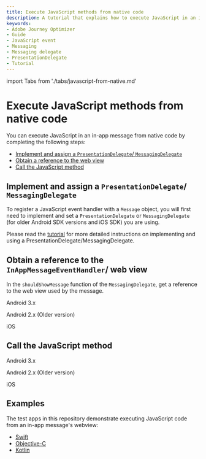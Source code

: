 ```yaml
---
title: Execute JavaScript methods from native code
description: A tutorial that explains how to execute JavaScript in an in-app message from native code.
keywords: 
- Adobe Journey Optimizer
- Guide
- JavaScript event
- Messaging
- Messaging delegate
- PresentationDelegate
- Tutorial
---
```


import Tabs from './tabs/javascript-from-native.md'

# Execute JavaScript methods from native code

You can execute JavaScript in an in-app message from native code by completing the following steps:

* [Implement and assign a `PresentationDelegate`/ `MessagingDelegate`](#implement-and-assign-a-messagingdelegate)
* [Obtain a reference to the web view](#obtain-a-reference-to-the-web-view)
* [Call the JavaScript method](#call-the-javascript-method)

## Implement and assign a `PresentationDelegate`/ `MessagingDelegate`

To register a JavaScript event handler with a `Message` object, you will first need to implement and set a `PresentationDelegate` or `MessagingDelegate` (for older Android SDK versions and iOS SDK) you are using.

Please read the [tutorial](./messaging-delegate.md) for more detailed instructions on implementing and using a PresentationDelegate/MessagingDelegate.

## Obtain a reference to the `InAppMessageEventHandler`/ web view

In the `shouldShowMessage` function of the `MessagingDelegate`, get a reference to the web view used by the message.

<TabsBlock orientation="horizontal" slots="heading, content" repeat="3"/>

Android 3.x

<Tabs query="platform=android3x&task=obtain"/>

Android 2.x (Older version)

<Tabs query="platform=android2x&task=obtain"/>

iOS

<Tabs query="platform=ios&task=obtain"/>

## Call the JavaScript method

<TabsBlock orientation="horizontal" slots="heading, content" repeat="3"/>

Android 3.x

<Tabs query="platform=android3x&task=call"/>

Android 2.x (Older version)

<Tabs query="platform=android2x&task=call"/>

iOS

<Tabs query="platform=ios&task=call"/>

## Examples

The test apps in this repository demonstrate executing JavaScript code from an in-app message's webview:

* [Swift](https://github.com/adobe/aepsdk-messaging-ios/tree/main/TestApps/MessagingDemoApp)
* [Objective-C](https://github.com/adobe/aepsdk-messaging-ios/tree/main/TestApps/MessagingDemoAppObjC)
* [Kotlin](https://github.com/adobe/aepsdk-messaging-android/tree/main/code/testapp)
